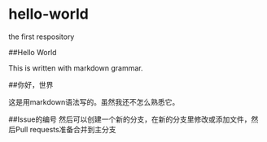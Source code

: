# hello-world
the first respository

##Hello World

This is written with markdown grammar.

##你好，世界

这是用markdown语法写的。虽然我还不怎么熟悉它。

##Issue的编号
然后可以创建一个新的分支，在新的分支里修改或添加文件，然后Pull requests准备合并到主分支
